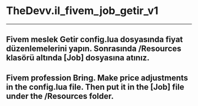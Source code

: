 # TheDevv.il_fivem_job_getir_v1
---
Fivem meslek Getir 
config.lua dosyasında fiyat düzenlemelerini yapın. 
Sonrasında /Resources klasörü altında [Job] dosyasına atınız.
---
Fivem profession Bring. 
Make price adjustments in the config.lua file. 
Then put it in the [Job] file under the /Resources folder.
---
